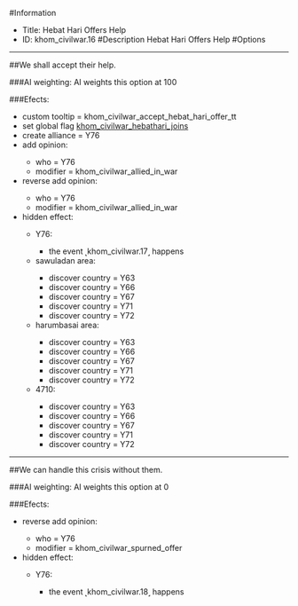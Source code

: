 #Information
 - Title: Hebat Hari Offers Help
 - ID: khom_civilwar.16
#Description
Hebat Hari Offers Help
#Options

___
##We shall accept their help.

###AI weighting:
AI weights this option at 100


###Efects:<ul><li>custom tooltip = khom_civilwar_accept_hebat_hari_offer_tt</li><li>set global flag [khom_civilwar_hebathari_joins](../flags/khom_civilwar_hebathari_joins.md)</li><li>create alliance = Y76</li><li>add opinion:</li><ul><li>who = Y76</li><li>modifier = khom_civilwar_allied_in_war</li></ul><li>reverse add opinion:</li><ul><li>who = Y76</li><li>modifier = khom_civilwar_allied_in_war</li></ul><li>hidden effect:</li><ul><li>Y76:</li><ul><li>the event ˻khom_civilwar.17˼ happens</li></ul><li>sawuladan area:</li><ul><li>discover country = Y63</li><li>discover country = Y66</li><li>discover country = Y67</li><li>discover country = Y71</li><li>discover country = Y72</li></ul><li>harumbasai area:</li><ul><li>discover country = Y63</li><li>discover country = Y66</li><li>discover country = Y67</li><li>discover country = Y71</li><li>discover country = Y72</li></ul><li>4710:</li><ul><li>discover country = Y63</li><li>discover country = Y66</li><li>discover country = Y67</li><li>discover country = Y71</li><li>discover country = Y72</li></ul></ul></ul>

___
##We can handle this crisis without them.

###AI weighting:
AI weights this option at 0


###Efects:<ul><li>reverse add opinion:</li><ul><li>who = Y76</li><li>modifier = khom_civilwar_spurned_offer</li></ul><li>hidden effect:</li><ul><li>Y76:</li><ul><li>the event ˻khom_civilwar.18˼ happens</li></ul></ul></ul>
